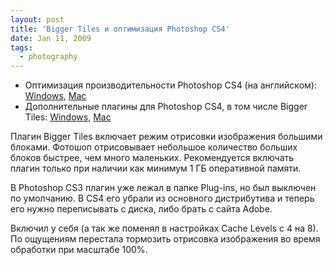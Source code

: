 ```yaml
---
layout: post
title: 'Bigger Tiles и оптимизация Photoshop CS4'
date: Jan 11, 2009
tags:
  - photography
---
```


- Оптимизация производительности Photoshop CS4 (на английском): [Windows](http://kb.adobe.com/selfservice/viewContent.do?externalId=kb404439&sliceId=1 "Optimize performance of Photoshop CS4 on Windows XP and Vista"), [Mac](http://kb.adobe.com/selfservice/viewContent.do?externalId=kb404440 "Optimize performance in Photoshop CS4 on Mac OS")
- Дополнительные плагины для Photoshop CS4, в том числе Bigger Tiles: [Windows](http://www.adobe.com/support/downloads/detail.jsp?ftpID=4048 "Adobe Photoshop CS4 Optional plug-ins and ReadMe English, French and Spanish for Windows"), [Mac](http://www.adobe.com/support/downloads/detail.jsp?ftpID=4047 "Adobe Photoshop CS4 Optional plug-ins and ReadMe English, French and Spanish for Mac OS")

Плагин Bigger Tiles включает режим отрисовки изображения большими блоками. Фотошоп отрисовывает небольшое количество больших блоков быстрее, чем много маленьких. Рекомендуется включать плагин только при наличии как минимум 1 ГБ оперативной памяти.

В Photoshop CS3 плагин уже лежал в папке Plug-ins, но был выключен по умолчанию. В CS4 его убрали из основного дистрибутива и теперь его нужно переписывать с диска, либо брать с сайта Adobe.

Включил у себя (а так же поменял в настройках Cache Levels с 4 на 8). По ощущениям перестала тормозить отрисовка изображения во время обработки при масштабе 100%.
